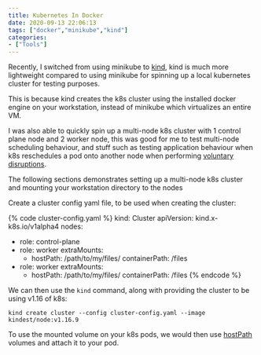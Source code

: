 ```yaml
---
title: Kubernetes In Docker
date: 2020-09-13 22:06:13
tags: ["docker","minikube","kind"]
categories:
- ["Tools"]
---
```

Recently, I switched from using minikube to [kind](https://kind.sigs.k8s.io/docs/user/quick-start/), kind is much more lightweight compared to using minikube for spinning up a local kubernetes cluster for testing purposes.
<!-- more -->
This is because kind creates the k8s cluster using the installed docker engine on your workstation, instead of minikube which virtualizes an entire VM.

I was also able to quickly spin up a multi-node k8s cluster with 1 control plane node and 2 worker node, this was good for me to test multi-node scheduling behaviour, and stuff such as testing application behaviour when k8s reschedules a pod onto another node when performing [voluntary disruptions](https://kubernetes.io/docs/concepts/workloads/pods/disruptions/#voluntary-and-involuntary-disruptions).

The following sections demonstrates setting up a multi-node k8s cluster and mounting your workstation directory to the nodes

Create a cluster config yaml file, to be used when creating the cluster:

{% code cluster-config.yaml %}
kind: Cluster
apiVersion: kind.x-k8s.io/v1alpha4
nodes:
- role: control-plane
- role: worker
  extraMounts:
  - hostPath: /path/to/my/files/
    containerPath: /files
- role: worker
  extraMounts:
  - hostPath: /path/to/my/files/
    containerPath: /files
{% endcode %}

We can then use the ```kind``` command, along with providing the cluster to be using v1.16 of k8s:

```kind create cluster --config cluster-config.yaml --image kindest/node:v1.16.9```

To use the mounted volume on your k8s pods, we would then use [hostPath](https://kubernetes.io/docs/concepts/storage/volumes/#hostpath) volumes and attach it to your pod.
